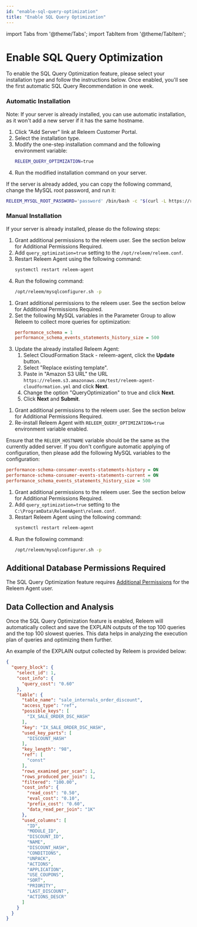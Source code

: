 ```yaml
---
id: "enable-sql-query-optimization"
title: "Enable SQL Query Optimization"
---
```


import Tabs from '@theme/Tabs';
import TabItem from '@theme/TabItem';

# Enable SQL Query Optimization

To enable the SQL Query Optimization feature, please select your installation type and follow the instructions below. Once enabled, you'll see the first automatic SQL Query Recommendation in one week.

<Tabs>
  <TabItem value="linux" label="Linux" default>

  ### Automatic Installation

  Note: If your server is already installed, you can use automatic installation, as it won't add a new server if it has the same hostname.

  1. Click "Add Server" link at Releem Customer Portal.
  2. Select the installation type.
  3. Modify the one-step installation command and the following environment variable:
     ```bash
     RELEEM_QUERY_OPTIMIZATION=true
     ```
  4. Run the modified installation command on your server.

  If the server is already added, you can copy the following command, change the MySQL root password, and run it:
  ```bash
  RELEEM_MYSQL_ROOT_PASSWORD='password' /bin/bash -c "$(curl -L https://releem.s3.amazonaws.com/v2/install.sh)" enable_query_optimization
  ```

  ### Manual Installation

  If your server is already installed, please do the following steps:

  1. Grant additional permissions to the releem user. See the section below for Additional Permissions Required.
  2. Add `query_optimization=true` setting to the `/opt/releem/releem.conf`.
  3. Restart Releem Agent using the following command:
     ```bash
     systemctl restart releem-agent
     ```
  4. Run the following command:
     ```bash
     /opt/releem/mysqlconfigurer.sh -p
     ```

  </TabItem>
  <TabItem value="aws-rds" label="AWS RDS">

  1. Grant additional permissions to the releem user. See the section below for Additional Permissions Required.
  2. Set the following MySQL variables in the Parameter Group to allow Releem to collect more queries for optimization:
     ```ini
     performance_schema = 1
     performance_schema_events_statements_history_size = 500
     ```
  3. Update the already installed Releem Agent:
     1. Select CloudFormation Stack - releem-agent, click the **Update** button.
     2. Select "Replace existing template".
     3. Paste in "Amazon S3 URL" the URL `https://releem.s3.amazonaws.com/test/releem-agent-cloudformation.yml` and click **Next**.
     4. Change the option "QueryOptimization" to true and click **Next**.
     5. Click **Next** and **Submit**.

  </TabItem>
  <TabItem value="docker" label="Docker">

  1. Grant additional permissions to the releem user. See the section below for Additional Permissions Required.
  2. Re-install Releem Agent with `RELEEM_QUERY_OPTIMIZATION=true` environment variable enabled.

  Ensure that the `RELEEM_HOSTNAME` variable should be the same as the currently added server. If you don't configure automatic applying of configuration, then please add the following MySQL variables to the configuration:

  ```ini
  performance-schema-consumer-events-statements-history = ON
  performance-schema-consumer-events-statements-current = ON
  performance_schema_events_statements_history_size = 500
  ```

  </TabItem>
  <TabItem value="windows" label="Windows" default>

  1. Grant additional permissions to the releem user. See the section below for Additional Permissions Required.
  2. Add `query_optimization=true` setting to the `C:\ProgramData\ReleemAgent\releem.conf`.
  3. Restart Releem Agent using the following command:
     ```bash
     systemctl restart releem-agent
     ```
  4. Run the following command:
     ```bash
     /opt/releem/mysqlconfigurer.sh -p
     ```
  </TabItem>
</Tabs>

## Additional Database Permissions Required

The SQL Query Optimization feature requires [Additional Permissions](/releem-agent/mysql-permissions#additional-database-permissions-required) for the Releem Agent user.

## Data Collection and Analysis

Once the SQL Query Optimization feature is enabled, Releem will automatically collect and save the EXPLAIN outputs of the top 100 queries and the top 100 slowest queries. This data helps in analyzing the execution plan of queries and optimizing them further.

An example of the EXPLAIN output collected by Releem is provided below:
```json
{
  "query_block": {
    "select_id": 1,
    "cost_info": {
      "query_cost": "0.60"
    },
    "table": {
      "table_name": "sale_internals_order_discount",
      "access_type": "ref",
      "possible_keys": [
        "IX_SALE_ORDER_DSC_HASH"
      ],
      "key": "IX_SALE_ORDER_DSC_HASH",
      "used_key_parts": [
        "DISCOUNT_HASH"
      ],
      "key_length": "98",
      "ref": [
        "const"
      ],
      "rows_examined_per_scan": 1,
      "rows_produced_per_join": 1,
      "filtered": "100.00",
      "cost_info": {
        "read_cost": "0.50",
        "eval_cost": "0.10",
        "prefix_cost": "0.60",
        "data_read_per_join": "1K"
      },
      "used_columns": [
        "ID",
        "MODULE_ID",
        "DISCOUNT_ID",
        "NAME",
        "DISCOUNT_HASH",
        "CONDITIONS",
        "UNPACK",
        "ACTIONS",
        "APPLICATION",
        "USE_COUPONS",
        "SORT",
        "PRIORITY",
        "LAST_DISCOUNT",
        "ACTIONS_DESCR"
      ]
    }
  }
}
```
